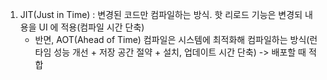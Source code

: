 1. JIT(Just in Time) : 변경된 코드만 컴파일하는 방식. 핫 리로드 기능은 변경되 내용을 UI 에 적용(컴파일 시간 단축)
   - 반면, AOT(Ahead of Time) 컴파일은 시스템에 최적화해 컴파일하는 방식(런타임 성능 개선 + 저장 공간 절약 + 설치, 업데이트 시간 단축) -> 배포할 때 적합
